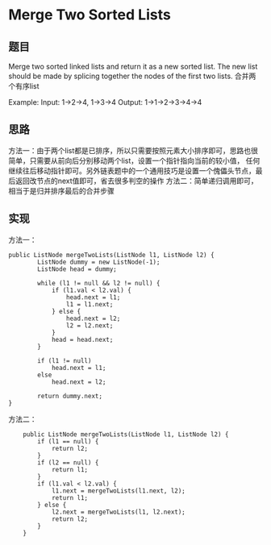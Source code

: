 # Merge Two Sorted Lists

## 题目
Merge two sorted linked lists and return it as a new sorted list. The new list should be made by splicing together the nodes of the first two lists.
合并两个有序list

Example:
Input: 1->2->4, 1->3->4
Output: 1->1->2->3->4->4

## 思路
方法一：由于两个list都是已排序，所以只需要按照元素大小排序即可，思路也很简单，只需要从前向后分别移动两个list，设置一个指针指向当前的较小值，
任何继续往后移动指针即可。另外链表题中的一个通用技巧是设置一个傀儡头节点，最后返回改节点的next值即可，省去很多判空的操作
方法二：简单递归调用即可，相当于是归并排序最后的合并步骤

## 实现
方法一：
```
public ListNode mergeTwoLists(ListNode l1, ListNode l2) {
        ListNode dummy = new ListNode(-1);
        ListNode head = dummy;
        
        while (l1 != null && l2 != null) {
            if (l1.val < l2.val) {
                head.next = l1;
                l1 = l1.next;
            } else {
                head.next = l2;
                l2 = l2.next;
            }
            head = head.next;
        }
        
        if (l1 != null)
            head.next = l1;
        else 
            head.next = l2;
        
        return dummy.next;
}
```

方法二：
```
	public ListNode mergeTwoLists(ListNode l1, ListNode l2) {
		if (l1 == null) {
			return l2;
		}
		if (l2 == null) {
			return l1;
		}
		if (l1.val < l2.val) {
			l1.next = mergeTwoLists(l1.next, l2);
			return l1;
		} else {
			l2.next = mergeTwoLists(l1, l2.next);
			return l2;
		}
	}
```